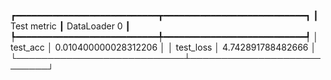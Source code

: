<!--
 * @Created by: Xiang Pan
 * @Date: 2022-04-06 20:24:48
 * @LastEditors: Xiang Pan
 * @LastEditTime: 2022-04-06 20:24:50
 * @Email: xiangpan@nyu.edu
 * @FilePath: /HW4/1_a.md
 * @Description: 
-->
┏━━━━━━━━━━━━━━━━━━━━━━━━━━━┳━━━━━━━━━━━━━━━━━━━━━━━━━━━┓
┃        Test metric        ┃       DataLoader 0        ┃
┡━━━━━━━━━━━━━━━━━━━━━━━━━━━╇━━━━━━━━━━━━━━━━━━━━━━━━━━━┩
│         test_acc          │   0.010400000028312206    │
│         test_loss         │     4.742891788482666     │
└───────────────────────────┴───────────────────────────┘